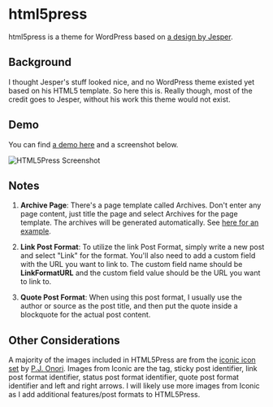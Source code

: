 html5press
==================
html5press is a theme for WordPress based on [a design by Jesper](http://jayj.dk/2009/a-free-html5-and-css3-theme/ "Original work").


Background
-----------------------------
I thought Jesper's stuff looked nice, and no WordPress theme existed yet based on his HTML5 template. So here this is. Really though, most of the credit goes to Jesper, without his work this theme would not exist.


Demo
-----------------------------
You can find [a demo here](http://html5press.com/ "HTML5Press Demo") and a screenshot below.

![HTML5Press Screenshot](https://github.com/tlongren/html5press/raw/master/screenshot.png "HTML5Press Screenshot")


Notes
-----------------------------
1. __Archive Page__: There's a page template called Archives. Don't enter any page content, just title the page and select Archives for the page template. The archives will be generated automatically. See [here for an example](http://html5press.com/archives/ "HTML5Press Archives Demo").

2. __Link Post Format__: To utilize the link Post Format, simply write a new post and select "Link" for the format. You'll also need to add a custom field with the URL you want to link to. The custom field name should be __LinkFormatURL__ and the custom field value should be the URL you want to link to.

3. __Quote Post Format__: When using this post format, I usually use the author or source as the post title, and then put the quote inside a blockquote for the actual post content.

Other Considerations
-----------------------------
A majority of the images included in HTML5Press are from the [iconic icon set](http://somerandomdude.com/projects/iconic/ "Iconic Icons!") by [P.J. Onori](http://somerandomdude.com/ "Some Random Dude"). Images from Iconic are the tag, sticky post identifier, link post format identifier, status post format identifier, quote post format identifier and left and right arrows. I will likely use more images from Iconic as I add additional features/post formats to HTML5Press.